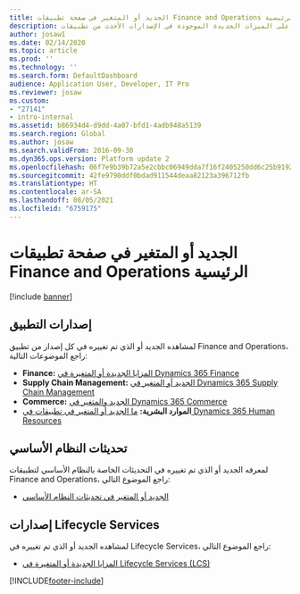 ```yaml
---
title: الجديد أو المتغير‬ في صفحة تطبيقات Finance and Operations الرئيسية
description: تشير هذه الصفحة إلى مواضيع بإمكانها مساعدتك في التعرف على الميزات الجديدة الموجودة في الإصدارات الأحدث من تطبيقات Finance and Operations.
author: josaw1
ms.date: 02/14/2020
ms.topic: article
ms.prod: ''
ms.technology: ''
ms.search.form: DefaultDashboard
audience: Application User, Developer, IT Pro
ms.reviewer: josaw
ms.custom:
- "27141"
- intro-internal
ms.assetid: b86934d4-d9dd-4a07-bfd1-4adb948a5139
ms.search.region: Global
ms.author: josaw
ms.search.validFrom: 2016-09-30
ms.dyn365.ops.version: Platform update 2
ms.openlocfilehash: 06f7e9b39b72a5e2cbbc06949dda7f16f2405250dd6c25b919260daca76e33bc
ms.sourcegitcommit: 42fe9790ddf0bdad911544deaa82123a396712fb
ms.translationtype: HT
ms.contentlocale: ar-SA
ms.lasthandoff: 08/05/2021
ms.locfileid: "6759175"
---
```

# <a name="whats-new-or-changed-in-finance-and-operations-apps-home-page"></a>الجديد أو المتغير‬ في صفحة تطبيقات Finance and Operations الرئيسية

[!include [banner](../includes/banner.md)]


## <a name="application-releases"></a>إصدارات التطبيق

لمشاهده الجديد أو الذي تم تغييره في كل إصدار من تطبيق Finance and Operations، راجع الموضوعات التالية:

- **Finance:** [المزايا الجديدة أو المتغيرة في Dynamics 365 Finance](../../../finance/get-started/whats-new-home-page.md) 
- **Supply Chain Management:** [الجديد أو المتغير‬ في Dynamics 365 Supply Chain Management](../../../supply-chain/get-started/whats-new-home-page.md) 
- **Commerce:** [الجديد والمتغير في Dynamics 365 Commerce](../../../commerce/get-started/whats-new-home-page.md)
- **الموارد البشرية:** [‏‫ما الجديد أو المتغير‬ في تطبيقات في Dynamics 365 Human Resources](../../../human-resources/hr-admin-whats-new.md)

## <a name="platform-updates"></a>تحديثات النظام الأساسي 

لمعرفه الجديد أو الذي تم تغييره في التحديثات الخاصة بالنظام الأساسي لتطبيقات Finance and Operations، راجع الموضوع التالي:

- [الجديد أو المتغير في تحديثات النظام الأساسي](../../dev-itpro/get-started/whats-new-home-page.md)

## <a name="lifecycle-services-releases"></a>إصدارات Lifecycle Services
لمشاهده الجديد أو الذي تم تغييره في Lifecycle Services، راجع الموضوع التالي:

- [المزايا الجديدة أو المتغيرة في Lifecycle Services (LCS)](../../dev-itpro/lifecycle-services/whats-new-lcs.md)




[!INCLUDE[footer-include](../../../includes/footer-banner.md)]
